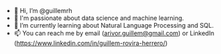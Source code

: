 - 👋 Hi, I’m @guillemrh
- 👀 I'm passionate about data science and machine learning.  
- 🌱 I’m currently learning about Natural Language Processing and SQL. 
- 📫 You can reach me by email (arivor.guillem@gmail.com) or LinkedIn (https://www.linkedin.com/in/guillem-rovira-herrero/)

<!---
guillemrh/guillemrh is a ✨ special ✨ repository because its `README.md` (this file) appears on your GitHub profile.
You can click the Preview link to take a look at your changes.
--->
